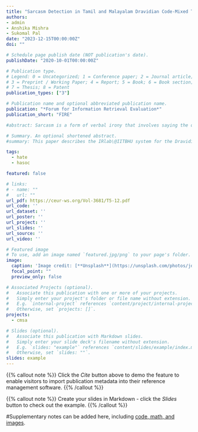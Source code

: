 ```yaml
---
title: "Sarcasm Detection in Tamil and Malayalam Dravidian Code-Mixed Text"
authors:
- admin
- Anshika Mishra
- Sukomal Pal
date: "2023-12-15T00:00:00Z"
doi: ""

# Schedule page publish date (NOT publication's date).
publishDate: "2020-10-01T00:00:00Z"

# Publication type.
# Legend: 0 = Uncategorized; 1 = Conference paper; 2 = Journal article;
# 3 = Preprint / Working Paper; 4 = Report; 5 = Book; 6 = Book section;
# 7 = Thesis; 8 = Patent
publication_types: ["3"]

# Publication name and optional abbreviated publication name.
publication: "*Forum for Information Retrieval Evaluation*"
publication_short: "FIRE"

#abstract: Sarcasm is a form of verbal irony that involves saying the opposite of what is actually meant in a mocking or humorous manner. You can find many sarcastic comments on social media these days, which are often code-mixed in nature. To gain insights from the textual data available to us, we need a system to detect sarcasm and identify the sentiments behind the texts. In this paper, we present a solution submitted for the shared task titled ‘Sarcasm Identification of Dravidian Languages Tamil and Malayalam,’which was organized by Dravidian CodeMix 2023 at the Forum for Information Retrieval Evaluation (FIRE) 2023. This paper explores an approach to sarcasm detection, leveraging the BERT (Bidirectional Encoder Representations from Transformers) and a supplementary layer of neural networks for precise classification into two distinct classes: sarcastic and non-sarcastic comments. Our experiment demonstrates that our model effectively detects sarcastic comments, achieving an F1 score of 0.72 for both the Tamil-English and Malayalam-English code-mixed datasets.

# Summary. An optional shortened abstract.
#summary: This paper describes the IRlab\@IITBHU system for the Dravidian-CodeMix - FIRE 2020: Sentiment Analysis for Dravidian Languages pairs Tamil-English (TA-EN) and Malayalam-English (ML-EN) in Code-Mixed text. We submitted three models for sentiment analysis of code-mixed TA-EN and MA-EN datasets. Run-1 was obtained from the BERT and Logistic regression classifier, Run-2 used the DistilBERT and Logistic regression classifier, and Run-3 used the fastText model for producing the results. Run-3 outperformed Run-1 and Run-2 for both the datasets. We obtained an F1-score of 0.58, rank 8/14 in TA-EN language pair and for ML-EN, an F1-score of 0.63 with rank 11/15.

tags:
  - hate
  - hasoc

featured: false

# links:
# - name: ""
#   url: ""
url_pdf: https://ceur-ws.org/Vol-3681/T5-12.pdf
url_code: ''
url_dataset: ''
url_poster: ''
url_project: ''
url_slides: ''
url_source: ''
url_video: ''

# Featured image
# To use, add an image named `featured.jpg/png` to your page's folder. 
image:
  caption: 'Image credit: [**Unsplash**](https://unsplash.com/photos/jdD8gXaTZsc)'
  focal_point: ""
  preview_only: false

# Associated Projects (optional).
#   Associate this publication with one or more of your projects.
#   Simply enter your project's folder or file name without extension.
#   E.g. `internal-project` references `content/project/internal-project/index.md`.
#   Otherwise, set `projects: []`.
projects:
  - cmsa

# Slides (optional).
#   Associate this publication with Markdown slides.
#   Simply enter your slide deck's filename without extension.
#   E.g. `slides: "example"` references `content/slides/example/index.md`.
#   Otherwise, set `slides: ""`.
slides: example
---
```


{{% callout note %}}
Click the *Cite* button above to demo the feature to enable visitors to import publication metadata into their reference management software.
{{% /callout %}}

{{% callout note %}}
Create your slides in Markdown - click the *Slides* button to check out the example.
{{% /callout %}}

#Supplementary notes can be added here, including [code, math, and images](https://wowchemy.com/docs/writing-markdown-latex/).
